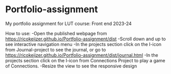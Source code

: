 # Portfolio-assignment

My portfolio assignment for LUT course: Front end 2023-24

How to use:
-Open the published webpage from https://ricokeijzer.github.io/Portfolio-assignment/dist
-Scroll down and up to see interactive navigation menu
-In the projects section click on the I-icon from Journal-project to see the journal, or go to https://ricokeijzer.github.io/Portfolio-assignment/dist/journal.html
-In the projects section click on the I-icon from Connections Project to play a game of Connections.
-Resize the view to see the responsive design
